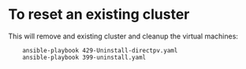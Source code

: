 # To reset an existing cluster

This will remove and existing cluster and cleanup the virtual machines:

```
    ansible-playbook 429-Uninstall-directpv.yaml
    ansible-playbook 399-uninstall.yaml
```

